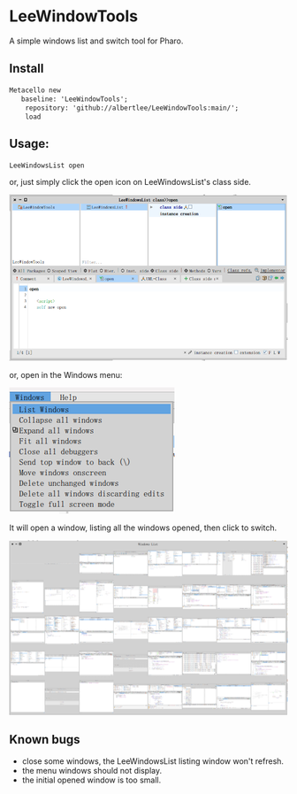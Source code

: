 # LeeWindowTools

A simple windows list and switch tool for Pharo.
## Install
```smalltalk
Metacello new
   baseline: 'LeeWindowTools';
	repository: 'github://albertlee/LeeWindowTools:main/';
	load
```
## Usage: 
```
LeeWindowsList open
```

or, just simply click the open icon on LeeWindowsList's class side.

![LeeWindowsList](./docs/LeeWindowsTool_1.png)

or, open in the Windows menu:

![Menu](./docs/LeeWindowTools_menu.png)

It will open a window, listing all the windows opened, then click to switch.

![Demo Window](docs/LeeWindowTools_demo.png)
## Known bugs
- close some windows, the LeeWindowsList listing window won't refresh.
- the menu windows should not display.
- the initial opened window is too small.